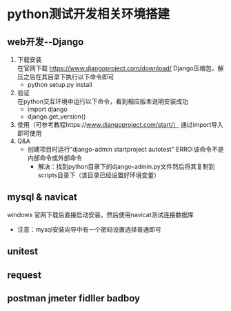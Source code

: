 # python测试开发相关环境搭建
## web开发--Django
1. 下载安装  
在官网下载 https://www.djangoproject.com/download/ Django压缩包，解压之后在其目录下执行以下命令即可  
   - python setup.py install 
2. 验证   
在python交互环境中运行以下命令，看到相应版本说明安装成功  
   - import django
   - django.get_version()
3. 使用（可参考教程https://www.djangoproject.com/start/）
通过import导入即可使用
4. Q&A
   - 创建项目时运行“django-admin startproject autotest” ERRO:该命令不是内部命令或外部命令  
      - 解决：找到python目录下的django-admin.py文件然后将其复制到scripts目录下（该目录已经设置好环境变量）
## mysql & navicat
windows 官网下载后直接启动安装，然后使用navicat测试连接数据库
- 注意：mysql安装向导中有一个密码设置选择普通即可
## unitest
## request
## postman jmeter fidller badboy